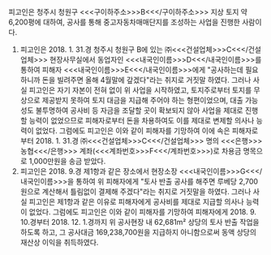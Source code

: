 피고인은 청주시 청원구 <<<구이하주소>>>B<<</구이하주소>>> 지상 토지 약 6,200평에 대하여, 공사를 통해 중고자동차매매단지를 조성하는 사업을 진행한 사람이다.
1. 피고인은 2018. 1. 31.경 청주시 청원구 B에 있는 ㈜<<<건설업체>>>C<<</건설업체>>> 현장사무실에서 동업자인 <<<내국인이름>>>D<<</내국인이름>>>를 통하여 피해자 <<<내국인이름>>>E<<</내국인이름>>>에게 "공사하는데 필요하니까 돈을 빌려주면 올해 4월말에 갚겠다"라는 취지로 거짓말 하였다.
그러나 사실 피고인은 자기 자본이 전혀 없이 위 사업을 시작하였고, 토지주로부터 토지를 무상으로 제공받지 못하여 토지 대금을 지급해 주어야 하는 형편이었으며, 대출 가능성도 불투명하여 공사비 등 자금을 조달할 곳이 확보되지 않아 사업을 제대로 진행할 능력이 없었으므로 피해자로부터 돈을 차용하여도 이를 제대로 변제할 의사나 능력이 없었다.
그럼에도 피고인은 이와 같이 피해자를 기망하여 이에 속은 피해자로부터 2018. 1. 31.경 ㈜<<<건설업체>>>C<<</건설업체>>> 명의 <<<은행>>>농협<<</은행>>> 계좌(<<<계좌번호>>>F<<</계좌번호>>>)로 차용금 명목으로 1,000만원을 송금 받았다.
2. 피고인은 2018. 9.경 제1항과 같은 장소에서 현장소장 <<<내국인이름>>>G<<</내국인이름>>>을 통하여 위 피해자에게 "토사 반출 공사를 해주면 루베당 2,700원으로 계산해서 틀림없이 결제해 주겠다"라는 취지로 거짓말을 하였다.
그러나 사실 피고인은 제1항과 같은 이유로 피해자에게 공사비를 제대로 지급할 의사나 능력이 없었다.
그럼에도 피고인은 이와 같이 피해자를 기망하여 피해자에게 2018. 9. 10.경부터 2018. 12. 1.경까지 위 공사현장 내 62,681m² 상당의 토사 반출 작업을 하도록 하고, 그 공사대금 169,238,700원을 지급하지 아니함으로써 동액 상당의 재산상 이익을 취득하였다.